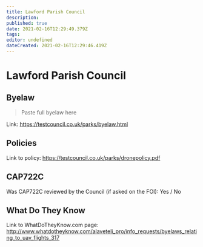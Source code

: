 ```yaml
---
title: Lawford Parish Council
description: 
published: true
date: 2021-02-16T12:29:49.379Z
tags: 
editor: undefined
dateCreated: 2021-02-16T12:29:46.419Z
---
```


# Lawford Parish Council


## Byelaw
> Paste full byelaw here

Link:
https://testcouncil.co.uk/parks/byelaw.html

## Policies
Link to policy:
https://testcouncil.co.uk/parks/dronepolicy.pdf

## CAP722C

Was CAP722C reviewed by the Council (if asked on the FOI): Yes / No

## What Do They Know

Link to WhatDoTheyKnow.com page:
http://www.whatdotheyknow.com/alaveteli_pro/info_requests/byelaws_relating_to_uav_flights_317

